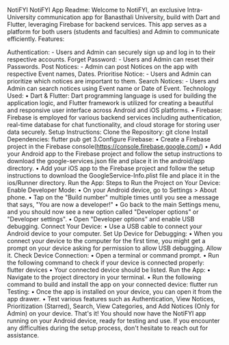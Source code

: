 NotiFYI
NotiFYI App Readme: Welcome to NotiFYI, an exclusive Intra-University communication app for Banasthali University, build with Dart and Flutter, leveraging Firebase for backend services. This app serves as a platform for both users (students and faculties) and Admin to communicate efficiently. Features:

Authentication: - Users and Admin can securely sign up and log in to their respective accounts.
Forget Password: - Users and Admin can reset their Passwords.
Post Notices: - Admin can post Notices on the app with respective Event names, Dates.
Prioritise Notice: - Users and Admin can prioritize which notices are important to them.
Search Notices: - Users and Admin can search notices using Event name or Date of Event. Technology Used: • Dart & Flutter: Dart programming language is used for building the application logic, and Flutter framework is utilized for creating a beautiful and responsive user interface across Android and iOS platforms. • Firebase: Firebase is employed for various backend services including authentication, real-time database for chat functionality, and cloud storage for storing user data securely. Setup Instructions:
Clone the Repository: git clone
Install Dependencies: flutter pub get
3.Configure Firebase:
• Create a Firebase project in the Firebase console(https://console.firebase.google.com/) • Add your Android app to the Firebase project and follow the setup instructions to download the google-services.json file and place it in the android/app directory.
• Add your iOS app to the Firebase project and follow the setup instructions to download the GoogleService-Info.plist file and place it in the ios/Runner directory.
Run the App: Steps to Run the Project on Your Device:
Enable Developer Mode:
• On your Android device, go to Settings > About phone.
• Tap on the "Build number" multiple times until you see a message that says, "You are now a developer!"
• Go back to the main Settings menu, and you should now see a new option called "Developer options" or "Developer settings".
• Open "Developer options" and enable USB debugging.
Connect Your Device:
• Use a USB cable to connect your Android device to your computer.
Set Up Device for Debugging:
• When you connect your device to the computer for the first time, you might get a prompt on your device asking for permission to allow USB debugging. Allow it.
Check Device Connection:
• Open a terminal or command prompt.
• Run the following command to check if your device is connected properly: flutter devices
• Your connected device should be listed.
Run the App:
• Navigate to the project directory in your terminal.
• Run the following command to build and install the app on your connected device: flutter run
Testing:
• Once the app is installed on your device, you can open it from the app drawer.
• Test various features such as Authentication, View Notices, Prioritization (Starred), Search, View Categories, and Add Notices (Only for Admin) on your device. That's it! You should now have the NotiFYI app running on your Android device, ready for testing and use. If you encounter any difficulties during the setup process, don't hesitate to reach out for assistance.
